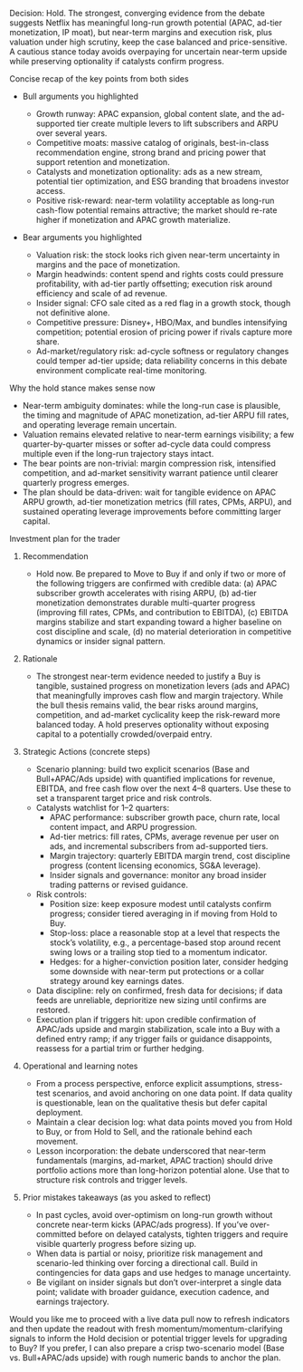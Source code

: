 Decision: Hold. The strongest, converging evidence from the debate suggests Netflix has meaningful long-run growth potential (APAC, ad-tier monetization, IP moat), but near-term margins and execution risk, plus valuation under high scrutiny, keep the case balanced and price-sensitive. A cautious stance today avoids overpaying for uncertain near-term upside while preserving optionality if catalysts confirm progress.

Concise recap of the key points from both sides
- Bull arguments you highlighted
  - Growth runway: APAC expansion, global content slate, and the ad-supported tier create multiple levers to lift subscribers and ARPU over several years.
  - Competitive moats: massive catalog of originals, best-in-class recommendation engine, strong brand and pricing power that support retention and monetization.
  - Catalysts and monetization optionality: ads as a new stream, potential tier optimization, and ESG branding that broadens investor access.
  - Positive risk-reward: near-term volatility acceptable as long-run cash-flow potential remains attractive; the market should re-rate higher if monetization and APAC growth materialize.

- Bear arguments you highlighted
  - Valuation risk: the stock looks rich given near-term uncertainty in margins and the pace of monetization.
  - Margin headwinds: content spend and rights costs could pressure profitability, with ad-tier partly offsetting; execution risk around efficiency and scale of ad revenue.
  - Insider signal: CFO sale cited as a red flag in a growth stock, though not definitive alone.
  - Competitive pressure: Disney+, HBO/Max, and bundles intensifying competition; potential erosion of pricing power if rivals capture more share.
  - Ad-market/regulatory risk: ad-cycle softness or regulatory changes could temper ad-tier upside; data reliability concerns in this debate environment complicate real-time monitoring.

Why the hold stance makes sense now
- Near-term ambiguity dominates: while the long-run case is plausible, the timing and magnitude of APAC monetization, ad-tier ARPU fill rates, and operating leverage remain uncertain.
- Valuation remains elevated relative to near-term earnings visibility; a few quarter-by-quarter misses or softer ad-cycle data could compress multiple even if the long-run trajectory stays intact.
- The bear points are non-trivial: margin compression risk, intensified competition, and ad-market sensitivity warrant patience until clearer quarterly progress emerges.
- The plan should be data-driven: wait for tangible evidence on APAC ARPU growth, ad-tier monetization metrics (fill rates, CPMs, ARPU), and sustained operating leverage improvements before committing larger capital.

Investment plan for the trader
1) Recommendation
   - Hold now. Be prepared to Move to Buy if and only if two or more of the following triggers are confirmed with credible data: (a) APAC subscriber growth accelerates with rising ARPU, (b) ad-tier monetization demonstrates durable multi-quarter progress (improving fill rates, CPMs, and contribution to EBITDA), (c) EBITDA margins stabilize and start expanding toward a higher baseline on cost discipline and scale, (d) no material deterioration in competitive dynamics or insider signal pattern.

2) Rationale
   - The strongest near-term evidence needed to justify a Buy is tangible, sustained progress on monetization levers (ads and APAC) that meaningfully improves cash flow and margin trajectory. While the bull thesis remains valid, the bear risks around margins, competition, and ad-market cyclicality keep the risk-reward more balanced today. A hold preserves optionality without exposing capital to a potentially crowded/overpaid entry.

3) Strategic Actions (concrete steps)
   - Scenario planning: build two explicit scenarios (Base and Bull+APAC/Ads upside) with quantified implications for revenue, EBITDA, and free cash flow over the next 4–8 quarters. Use these to set a transparent target price and risk controls.
   - Catalysts watchlist for 1–2 quarters:
     - APAC performance: subscriber growth pace, churn rate, local content impact, and ARPU progression.
     - Ad-tier metrics: fill rates, CPMs, average revenue per user on ads, and incremental subscribers from ad-supported tiers.
     - Margin trajectory: quarterly EBITDA margin trend, cost discipline progress (content licensing economics, SG&A leverage).
     - Insider signals and governance: monitor any broad insider trading patterns or revised guidance.
   - Risk controls:
     - Position size: keep exposure modest until catalysts confirm progress; consider tiered averaging in if moving from Hold to Buy.
     - Stop-loss: place a reasonable stop at a level that respects the stock’s volatility, e.g., a percentage-based stop around recent swing lows or a trailing stop tied to a momentum indicator.
     - Hedges: for a higher-conviction position later, consider hedging some downside with near-term put protections or a collar strategy around key earnings dates.
   - Data discipline: rely on confirmed, fresh data for decisions; if data feeds are unreliable, deprioritize new sizing until confirms are restored.
   - Execution plan if triggers hit: upon credible confirmation of APAC/ads upside and margin stabilization, scale into a Buy with a defined entry ramp; if any trigger fails or guidance disappoints, reassess for a partial trim or further hedging.

4) Operational and learning notes
   - From a process perspective, enforce explicit assumptions, stress-test scenarios, and avoid anchoring on one data point. If data quality is questionable, lean on the qualitative thesis but defer capital deployment.
   - Maintain a clear decision log: what data points moved you from Hold to Buy, or from Hold to Sell, and the rationale behind each movement.
   - Lesson incorporation: the debate underscored that near-term fundamentals (margins, ad-market, APAC traction) should drive portfolio actions more than long-horizon potential alone. Use that to structure risk controls and trigger levels.

5) Prior mistakes takeaways (as you asked to reflect)
   - In past cycles, avoid over-optimism on long-run growth without concrete near-term kicks (APAC/ads progress). If you’ve over-committed before on delayed catalysts, tighten triggers and require visible quarterly progress before sizing up.
   - When data is partial or noisy, prioritize risk management and scenario-led thinking over forcing a directional call. Build in contingencies for data gaps and use hedges to manage uncertainty.
   - Be vigilant on insider signals but don’t over-interpret a single data point; validate with broader guidance, execution cadence, and earnings trajectory.

Would you like me to proceed with a live data pull now to refresh indicators and then update the readout with fresh momentum/momentum-clarifying signals to inform the Hold decision or potential trigger levels for upgrading to Buy? If you prefer, I can also prepare a crisp two-scenario model (Base vs. Bull+APAC/ads upside) with rough numeric bands to anchor the plan.